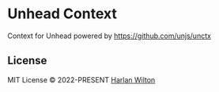 # Unhead Context

Context for Unhead powered by https://github.com/unjs/unctx

## License

MIT License © 2022-PRESENT [Harlan Wilton](https://github.com/harlan-zw)
